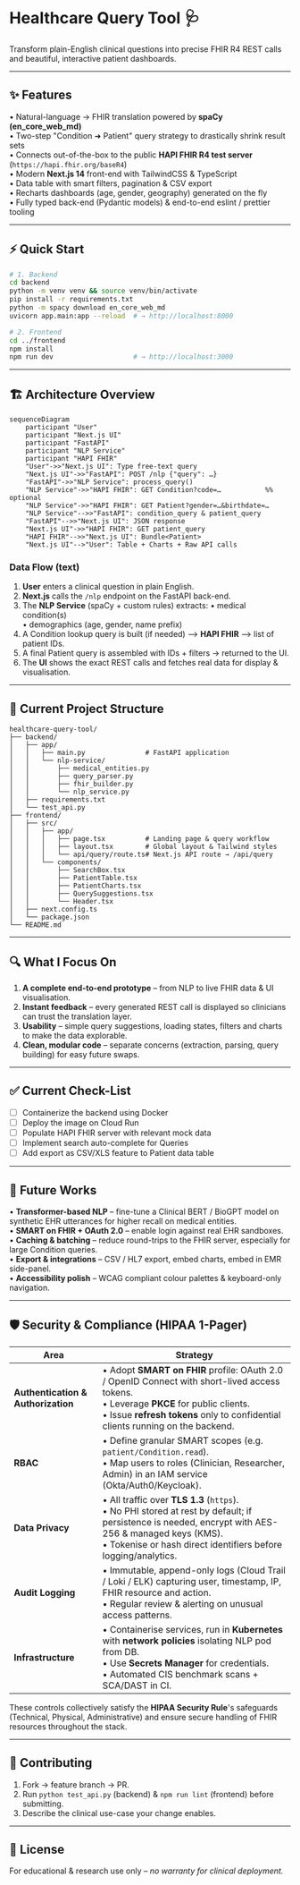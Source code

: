 # Healthcare Query Tool 🩺

Transform plain-English clinical questions into precise FHIR R4 REST calls and beautiful, interactive patient dashboards.

---

## ✨ Features

• Natural-language → FHIR translation powered by **spaCy (en_core_web_md)**  
• Two-step "Condition ➜ Patient" query strategy to drastically shrink result sets  
• Connects out-of-the-box to the public **HAPI FHIR R4 test server** (`https://hapi.fhir.org/baseR4`)  
• Modern **Next.js 14** front-end with TailwindCSS & TypeScript  
• Data table with smart filters, pagination & CSV export  
• Recharts dashboards (age, gender, geography) generated on the fly  
• Fully typed back-end (Pydantic models) & end-to-end eslint / prettier tooling

---

## ⚡ Quick Start

```bash
# 1. Backend
cd backend
python -m venv venv && source venv/bin/activate
pip install -r requirements.txt
python -m spacy download en_core_web_md
uvicorn app.main:app --reload  # → http://localhost:8000

# 2. Frontend
cd ../frontend
npm install
npm run dev                    # → http://localhost:3000
```

---

## 🏗️ Architecture Overview

```mermaid
sequenceDiagram
    participant "User"
    participant "Next.js UI"
    participant "FastAPI"
    participant "NLP Service"
    participant "HAPI FHIR"
    "User"->>"Next.js UI": Type free-text query
    "Next.js UI"->>"FastAPI": POST /nlp {"query": …}
    "FastAPI"->>"NLP Service": process_query()
    "NLP Service"->>"HAPI FHIR": GET Condition?code=…           %% optional
    "NLP Service"->>"HAPI FHIR": GET Patient?gender=…&birthdate=…
    "NLP Service"-->>"FastAPI": condition_query & patient_query
    "FastAPI"-->>"Next.js UI": JSON response
    "Next.js UI"->>"HAPI FHIR": GET patient_query
    "HAPI FHIR"-->>"Next.js UI": Bundle<Patient>
    "Next.js UI"-->"User": Table + Charts + Raw API calls
```

### Data Flow (text)
1. **User** enters a clinical question in plain English.
2. **Next.js** calls the `/nlp` endpoint on the FastAPI back-end.
3. The **NLP Service** (spaCy + custom rules) extracts:
   • medical condition(s)  
   • demographics (age, gender, name prefix)  
4. A Condition lookup query is built (if needed) ⟶ **HAPI FHIR** ⟶ list of patient IDs.
5. A final Patient query is assembled with IDs + filters → returned to the UI.
6. The **UI** shows the exact REST calls and fetches real data for display & visualisation.

---

## 📂 Current Project Structure

```
healthcare-query-tool/
├── backend/
│   ├── app/
│   │   ├── main.py               # FastAPI application
│   │   └── nlp-service/
│   │       ├── medical_entities.py
│   │       ├── query_parser.py
│   │       ├── fhir_builder.py
│   │       └── nlp_service.py
│   ├── requirements.txt
│   └── test_api.py
├── frontend/
│   ├── src/
│   │   ├── app/
│   │   │   ├── page.tsx          # Landing page & query workflow
│   │   │   ├── layout.tsx        # Global layout & Tailwind styles
│   │   │   └── api/query/route.ts# Next.js API route → /api/query
│   │   └── components/
│   │       ├── SearchBox.tsx
│   │       ├── PatientTable.tsx
│   │       ├── PatientCharts.tsx
│   │       ├── QuerySuggestions.tsx
│   │       └── Header.tsx
│   ├── next.config.ts
│   └── package.json
└── README.md
```

---

## 🔍 What I Focus On

1. **A complete end-to-end prototype** – from NLP to live FHIR data & UI visualisation.
2. **Instant feedback** – every generated REST call is displayed so clinicians can trust the translation layer.
3. **Usability** – simple query suggestions, loading states, filters and charts to make the data explorable.
4. **Clean, modular code** – separate concerns (extraction, parsing, query building) for easy future swaps.

---

## ✅ Current Check-List

* [ ] Containerize the backend using Docker
* [ ] Deploy the image on Cloud Run
* [ ] Populate HAPI FHIR server with relevant mock data
* [ ] Implement search auto-complete for Queries
* [ ] Add export as CSV/XLS feature to Patient data table

---

## 🚀 Future Works

• **Transformer-based NLP** – fine-tune a Clinical BERT / BioGPT model on synthetic EHR utterances for higher recall on medical entities.  
• **SMART on FHIR + OAuth 2.0** – enable login against real EHR sandboxes.  
• **Caching & batching** – reduce round-trips to the FHIR server, especially for large Condition queries.  
• **Export & integrations** – CSV / HL7 export, embed charts, embed in EMR side-panel.  
• **Accessibility polish** – WCAG compliant colour palettes & keyboard-only navigation.

---

## 🛡️ Security & Compliance (HIPAA 1-Pager)

| Area | Strategy |
|------|----------|
| **Authentication & Authorization** | • Adopt **SMART on FHIR** profile: OAuth 2.0 / OpenID Connect with short-lived access tokens.<br/>• Leverage **PKCE** for public clients.<br/>• Issue **refresh tokens** only to confidential clients running on the backend. |
| **RBAC** | • Define granular SMART scopes (e.g. `patient/Condition.read`).<br/>• Map users to roles (Clinician, Researcher, Admin) in an IAM service (Okta/Auth0/Keycloak). |
| **Data Privacy** | • All traffic over **TLS 1.3** (`https`).<br/>• No PHI stored at rest by default; if persistence is needed, encrypt with AES-256 & managed keys (KMS).<br/>• Tokenise or hash direct identifiers before logging/analytics. |
| **Audit Logging** | • Immutable, append-only logs (Cloud Trail / Loki / ELK) capturing user, timestamp, IP, FHIR resource and action.<br/>• Regular review & alerting on unusual access patterns. |
| **Infrastructure** | • Containerise services, run in **Kubernetes** with **network policies** isolating NLP pod from DB.<br/>• Use **Secrets Manager** for credentials.<br/>• Automated CIS benchmark scans + SCA/DAST in CI. |

These controls collectively satisfy the **HIPAA Security Rule**'s safeguards (Technical, Physical, Administrative) and ensure secure handling of FHIR resources throughout the stack.

---

## 🤝 Contributing

1. Fork → feature branch → PR.  
2. Run `python test_api.py` (backend) & `npm run lint` (frontend) before submitting.  
3. Describe the clinical use-case your change enables.

---

## 📜 License

For educational & research use only – *no warranty for clinical deployment.* 
